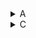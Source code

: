 <details>
  <summary>A</summary>
  <ul>
    <li>
      <details>
        <summary>A1</summary>
        <ul>
          <li>A1.1</li>
          <li>A1.2</li>
        </ul>
      </details>
    </li>
    <li>A2</li>
  </ul>
</details>

<details>
  <summary>C</summary>
  <!-- Content for C -->
</details>

